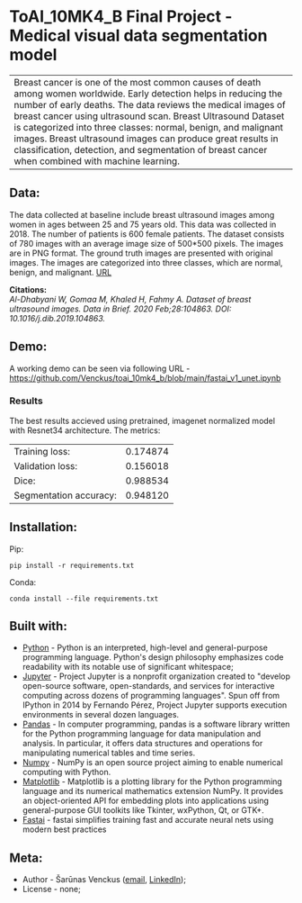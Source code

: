# ToAI_10MK4_B Final Project - Medical visual data segmentation model

<table>
  <tr>
    <td>
      Breast cancer is one of the most common causes of death among women worldwide. Early detection helps in reducing the number of early deaths. The data reviews the medical images of breast cancer using ultrasound scan. Breast Ultrasound Dataset is categorized into three classes: normal, benign, and malignant images. Breast ultrasound images can produce great results in classification, detection, and segmentation of breast cancer when combined with machine learning.  
    </td>
  </tr>
</table>

## Data:
The data collected at baseline include breast ultrasound images among women in ages between 25 and 75 years old. This data was collected in 2018. The number of patients is 600 female patients. The dataset consists of 780 images with an average image size of 500*500 pixels. The images are in PNG format. The ground truth images are presented with original images. The images are categorized into three classes, which are normal, benign, and malignant.
[URL](https://www.kaggle.com/aryashah2k/breast-ultrasound-images-dataset)  

**Citations:**  
_Al-Dhabyani W, Gomaa M, Khaled H, Fahmy A. Dataset of breast ultrasound images. Data in Brief. 2020 Feb;28:104863. DOI: 10.1016/j.dib.2019.104863._
	
	
## Demo:
A working demo can be seen via following URL - https://github.com/Venckus/toai_10mk4_b/blob/main/fastai_v1_unet.ipynb

### Results
The best results accieved using pretrained, imagenet normalized model with Resnet34 architecture. The metrics:
<table>
  <tr>
    <td>Training loss:</td>
    <td>0.174874</td>
  </tr>
  <tr>
    <td>Validation loss:</td>
    <td>0.156018</td>
  </tr>
  <tr>
    <td>Dice:</td>
    <td>0.988534</td>
  </tr>
  <tr>
    <td>Segmentation accuracy:</td>
    <td>0.948120</td>
  </tr>
</table>

## Installation:
Pip:
```
pip install -r requirements.txt
```
Conda:
```
conda install --file requirements.txt
```

## Built with:
- [Python](https://www.python.org) - Python is an interpreted, high-level and general-purpose programming language. Python's design philosophy emphasizes code readability with its notable use of significant whitespace;
- [Jupyter](https://jupyter.org) - Project Jupyter is a nonprofit organization created to "develop open-source software, open-standards, and services for interactive computing across dozens of programming languages". Spun off from IPython in 2014 by Fernando Pérez, Project Jupyter supports execution environments in several dozen languages.
- [Pandas](https://pandas.pydata.org) - In computer programming, pandas is a software library written for the Python programming language for data manipulation and analysis. In particular, it offers data structures and operations for manipulating numerical tables and time series.
- [Numpy](https://numpy.org/) - NumPy is an open source project aiming to enable numerical computing with Python. 
- [Matplotlib](https://matplotlib.org) - Matplotlib is a plotting library for the Python programming language and its numerical mathematics extension NumPy. It provides an object-oriented API for embedding plots into applications using general-purpose GUI toolkits like Tkinter, wxPython, Qt, or GTK+.
- [Fastai](https://github.com/fastai/fastai) - fastai simplifies training fast and accurate neural nets using modern best practices

## Meta:
- Author - Šarūnas Venckus ([email](mailto:), [LinkedIn](https://linkedin.com/in/sarunas-venckus-67831884));
- License - none;
